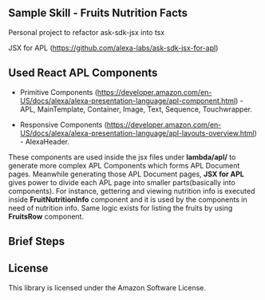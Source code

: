 ## Sample Skill - Fruits Nutrition Facts

Personal project to refactor ask-sdk-jsx into tsx

JSX for APL (https://github.com/alexa-labs/ask-sdk-jsx-for-apl)

## Used React APL Components

- Primitive Components (https://developer.amazon.com/en-US/docs/alexa/alexa-presentation-language/apl-component.html) - APL, MainTemplate, Container, Image, Text, Sequence, Touchwrapper.

- Responsive Components (https://developer.amazon.com/en-US/docs/alexa/alexa-presentation-language/apl-layouts-overview.html) - AlexaHeader.

These components are used inside the jsx files under **lambda/apl/** to generate more complex APL Components which forms APL Document pages. Meanwhile generating those APL Document pages, **JSX for APL** gives power to divide each APL page into smaller parts(basically into components). For instance, gettering and viewing nutrition info is executed inside **FruitNutritionInfo** component and it is used by the components in need of nutrition info. Same logic exists for listing the fruits by using **FruitsRow** component.

## Brief Steps

## License

This library is licensed under the Amazon Software License.
